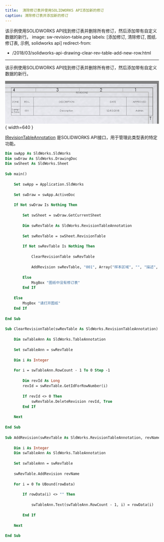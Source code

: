 ```yaml
---
title:  清除修订表并使用SOLIDWORKS API添加新的修订
caption: 清除修订表并添加新的修订
---
```

 该示例使用SOLIDWORKS API找到修订表并删除所有修订，然后添加带有自定义数据的新行。
image: sw-revision-table.png
labels: [添加修订, 清除修订, 图纸.修订表, 示例, solidworks api]
redirect-from:
  - /2018/03/solidworks-api-drawing-clear-rev-table-add-new-row.html
---
该示例使用SOLIDWORKS API找到修订表并删除所有修订，然后添加带有自定义数据的新行。

![修订表](sw-revision-table.png){ width=640 }

[IRevisionTableAnnotation](https://help.solidworks.com/2018/english/api/sldworksapi/solidworks.interop.sldworks~solidworks.interop.sldworks.irevisiontableannotation.html) 是SOLIDWORKS API接口，用于管理此类型表的特定功能。

~~~ vb
Dim swApp As SldWorks.SldWorks
Dim swDraw As SldWorks.DrawingDoc
Dim swSheet As SldWorks.Sheet

Sub main()

    Set swApp = Application.SldWorks

    Set swDraw = swApp.ActiveDoc
    
    If Not swDraw Is Nothing Then
    
        Set swSheet = swDraw.GetCurrentSheet
        
        Dim swRevTable As SldWorks.RevisionTableAnnotation

        Set swRevTable = swSheet.RevisionTable
        
        If Not swRevTable Is Nothing Then
            
            ClearRevisionTable swRevTable
            
            AddRevision swRevTable, "001", Array("样本区域", "", "描述", "", "管理员")
            
        Else
            MsgBox "图纸中没有修订表"
        End If
    
    Else
        MsgBox "请打开图纸"
    End If
    
End Sub

Sub ClearRevisionTable(swRevTable As SldWorks.RevisionTableAnnotation)
    
    Dim swTableAnn As SldWorks.TableAnnotation
    
    Set swTableAnn = swRevTable
            
    Dim i As Integer
    
    For i = swTableAnn.RowCount - 1 To 0 Step -1
        
        Dim revId As Long
        revId = swRevTable.GetIdForRowNumber(i)
        
        If revId <> 0 Then
            swRevTable.DeleteRevision revId, True
        End If
        
    Next
    
End Sub

Sub AddRevision(swRevTable As SldWorks.RevisionTableAnnotation, revName As String, rowData As Variant)
    
    Dim i As Integer
    Dim swTableAnn As SldWorks.TableAnnotation
    
    Set swTableAnn = swRevTable
    
    swRevTable.AddRevision revName
            
    For i = 0 To UBound(rowData)
                
        If rowData(i) <> "" Then
            
            swTableAnn.Text(swTableAnn.RowCount - 1, i) = rowData(i)
        
        End If
                
    Next
    
End Sub

~~~